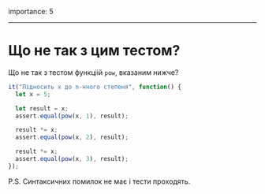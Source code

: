 importance: 5

---

# Що не так з цим тестом?

Що не так з тестом функціій `pow`, вказаним нижче?

```js
it("Підносить x до n-нного степеня", function() {
  let x = 5;

  let result = x;
  assert.equal(pow(x, 1), result);

  result *= x;
  assert.equal(pow(x, 2), result);

  result *= x;
  assert.equal(pow(x, 3), result);
});
```

P.S. Синтаксичних помилок не має і тести проходять.
